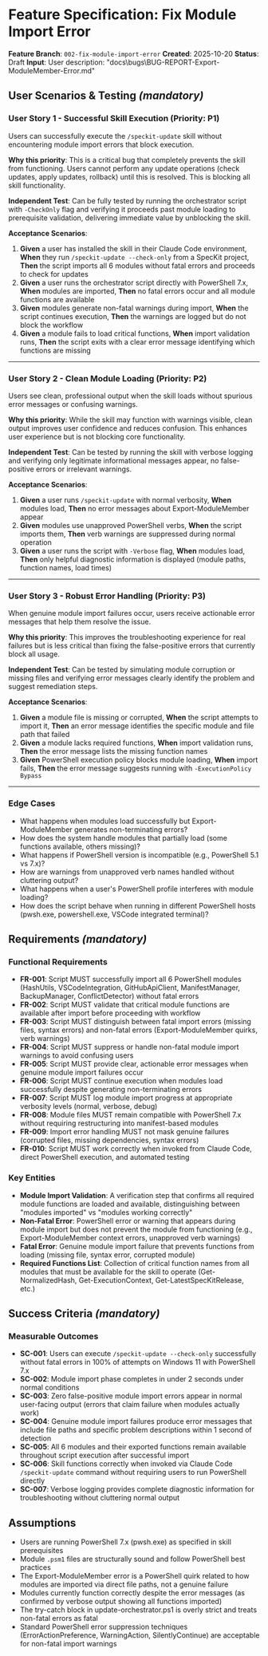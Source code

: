 # Feature Specification: Fix Module Import Error

**Feature Branch**: `002-fix-module-import-error`
**Created**: 2025-10-20
**Status**: Draft
**Input**: User description: "docs\bugs\BUG-REPORT-Export-ModuleMember-Error.md"

## User Scenarios & Testing *(mandatory)*

### User Story 1 - Successful Skill Execution (Priority: P1)

Users can successfully execute the `/speckit-update` skill without encountering module import errors that block execution.

**Why this priority**: This is a critical bug that completely prevents the skill from functioning. Users cannot perform any update operations (check updates, apply updates, rollback) until this is resolved. This is blocking all skill functionality.

**Independent Test**: Can be fully tested by running the orchestrator script with `-CheckOnly` flag and verifying it proceeds past module loading to prerequisite validation, delivering immediate value by unblocking the skill.

**Acceptance Scenarios**:

1. **Given** a user has installed the skill in their Claude Code environment, **When** they run `/speckit-update --check-only` from a SpecKit project, **Then** the script imports all 6 modules without fatal errors and proceeds to check for updates
2. **Given** a user runs the orchestrator script directly with PowerShell 7.x, **When** modules are imported, **Then** no fatal errors occur and all module functions are available
3. **Given** modules generate non-fatal warnings during import, **When** the script continues execution, **Then** the warnings are logged but do not block the workflow
4. **Given** a module fails to load critical functions, **When** import validation runs, **Then** the script exits with a clear error message identifying which functions are missing

---

### User Story 2 - Clean Module Loading (Priority: P2)

Users see clean, professional output when the skill loads without spurious error messages or confusing warnings.

**Why this priority**: While the skill may function with warnings visible, clean output improves user confidence and reduces confusion. This enhances user experience but is not blocking core functionality.

**Independent Test**: Can be tested by running the skill with verbose logging and verifying only legitimate informational messages appear, no false-positive errors or irrelevant warnings.

**Acceptance Scenarios**:

1. **Given** a user runs `/speckit-update` with normal verbosity, **When** modules load, **Then** no error messages about Export-ModuleMember appear
2. **Given** modules use unapproved PowerShell verbs, **When** the script imports them, **Then** verb warnings are suppressed during normal operation
3. **Given** a user runs the script with `-Verbose` flag, **When** modules load, **Then** only helpful diagnostic information is displayed (module paths, function names, load times)

---

### User Story 3 - Robust Error Handling (Priority: P3)

When genuine module import failures occur, users receive actionable error messages that help them resolve the issue.

**Why this priority**: This improves the troubleshooting experience for real failures but is less critical than fixing the false-positive errors that currently block all usage.

**Independent Test**: Can be tested by simulating module corruption or missing files and verifying error messages clearly identify the problem and suggest remediation steps.

**Acceptance Scenarios**:

1. **Given** a module file is missing or corrupted, **When** the script attempts to import it, **Then** an error message identifies the specific module and file path that failed
2. **Given** a module lacks required functions, **When** import validation runs, **Then** the error message lists the missing function names
3. **Given** PowerShell execution policy blocks module loading, **When** import fails, **Then** the error message suggests running with `-ExecutionPolicy Bypass`

---

### Edge Cases

- What happens when modules load successfully but Export-ModuleMember generates non-terminating errors?
- How does the system handle modules that partially load (some functions available, others missing)?
- What happens if PowerShell version is incompatible (e.g., PowerShell 5.1 vs 7.x)?
- How are warnings from unapproved verb names handled without cluttering output?
- What happens when a user's PowerShell profile interferes with module loading?
- How does the script behave when running in different PowerShell hosts (pwsh.exe, powershell.exe, VSCode integrated terminal)?

## Requirements *(mandatory)*

### Functional Requirements

- **FR-001**: Script MUST successfully import all 6 PowerShell modules (HashUtils, VSCodeIntegration, GitHubApiClient, ManifestManager, BackupManager, ConflictDetector) without fatal errors
- **FR-002**: Script MUST validate that critical module functions are available after import before proceeding with workflow
- **FR-003**: Script MUST distinguish between fatal import errors (missing files, syntax errors) and non-fatal errors (Export-ModuleMember quirks, verb warnings)
- **FR-004**: Script MUST suppress or handle non-fatal module import warnings to avoid confusing users
- **FR-005**: Script MUST provide clear, actionable error messages when genuine module import failures occur
- **FR-006**: Script MUST continue execution when modules load successfully despite generating non-terminating errors
- **FR-007**: Script MUST log module import progress at appropriate verbosity levels (normal, verbose, debug)
- **FR-008**: Module files MUST remain compatible with PowerShell 7.x without requiring restructuring into manifest-based modules
- **FR-009**: Import error handling MUST not mask genuine failures (corrupted files, missing dependencies, syntax errors)
- **FR-010**: Script MUST work correctly when invoked from Claude Code, direct PowerShell execution, and automated testing

### Key Entities

- **Module Import Validation**: A verification step that confirms all required module functions are loaded and available, distinguishing between "modules imported" vs "modules working correctly"
- **Non-Fatal Error**: PowerShell error or warning that appears during module import but does not prevent the module from functioning (e.g., Export-ModuleMember context errors, unapproved verb warnings)
- **Fatal Error**: Genuine module import failure that prevents functions from loading (missing file, syntax error, corrupted module)
- **Required Functions List**: Collection of critical function names from all modules that must be available for the skill to operate (Get-NormalizedHash, Get-ExecutionContext, Get-LatestSpecKitRelease, etc.)

## Success Criteria *(mandatory)*

### Measurable Outcomes

- **SC-001**: Users can execute `/speckit-update --check-only` successfully without fatal errors in 100% of attempts on Windows 11 with PowerShell 7.x
- **SC-002**: Module import phase completes in under 2 seconds under normal conditions
- **SC-003**: Zero false-positive module import errors appear in normal user-facing output (errors that claim failure when modules actually work)
- **SC-004**: Genuine module import failures produce error messages that include file paths and specific problem descriptions within 1 second of detection
- **SC-005**: All 6 modules and their exported functions remain available throughout script execution after successful import
- **SC-006**: Skill functions correctly when invoked via Claude Code `/speckit-update` command without requiring users to run PowerShell directly
- **SC-007**: Verbose logging provides complete diagnostic information for troubleshooting without cluttering normal output

## Assumptions

- Users are running PowerShell 7.x (pwsh.exe) as specified in skill prerequisites
- Module `.psm1` files are structurally sound and follow PowerShell best practices
- The Export-ModuleMember error is a PowerShell quirk related to how modules are imported via direct file paths, not a genuine failure
- Modules currently function correctly despite the error messages (as confirmed by verbose output showing all functions imported)
- The try-catch block in update-orchestrator.ps1 is overly strict and treats non-fatal errors as fatal
- Standard PowerShell error suppression techniques (ErrorActionPreference, WarningAction, SilentlyContinue) are acceptable for non-fatal import warnings
